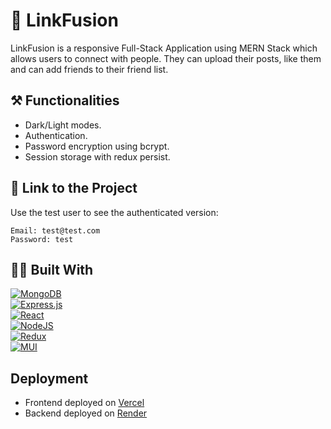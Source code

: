 # 💭 LinkFusion
LinkFusion is a responsive Full-Stack Application using MERN Stack which allows users to connect with people. They can upload their posts, like them and can add friends to their friend list.


## ⚒ Functionalities
* Dark/Light modes.
* Authentication.
* Password encryption using bcrypt.
* Session storage with redux persist.

## 🔗 Link to the Project

Use the test user to see the authenticated version:
```
Email: test@test.com
Password: test
```

## 👨‍💻 Built With
[![MongoDB](https://img.shields.io/badge/MongoDB-%234ea94b.svg?style=for-the-badge&logo=mongodb&logoColor=white)](https://www.mongodb.com/)
<br />
[![Express.js](https://img.shields.io/badge/express.js-%23404d59.svg?style=for-the-badge&logo=express&logoColor=%2361DAFB)](https://expressjs.com/)
<br />
[![React](https://img.shields.io/badge/react-%2320232a.svg?style=for-the-badge&logo=react&logoColor=%2361DAFB)](https://react.dev/)
<br />
[![NodeJS](https://img.shields.io/badge/node.js-6DA55F?style=for-the-badge&logo=node.js&logoColor=white)](https://nodejs.org/en)
<br />
[![Redux](https://img.shields.io/badge/redux-%23593d88.svg?style=for-the-badge&logo=redux&logoColor=white)](https://redux.js.org/)
<br />
[![MUI](https://img.shields.io/badge/MUI-%230081CB.svg?style=for-the-badge&logo=mui&logoColor=white)](https://mui.com/)

## Deployment
* Frontend deployed on [Vercel](https://vercel.com)
* Backend deployed on [Render](https://render.com/)



